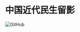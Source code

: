 # 中国近代民生留影

![GitHub](http://ombtsbxdv.bkt.clouddn.com/Transition/normal/1917or1919.jpg "GitHub,Social Coding")
